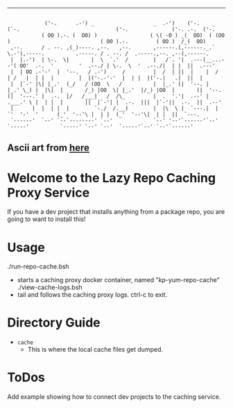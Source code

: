 --------------------------------------------------------------------------------
```

            ('-.      .-') _                   _  .-')    ('-.    _ (`-.                               ('-.              ('-. .-.  ('-.   
           ( OO ).-. (  OO) )                 ( \( -O ) _(  OO)  ( (OO  )                             ( OO ).-.         ( OO )  /_(  OO)  
 ,--.      / . --. ,(_)----. ,--.   ,--.       ,------.(,------._.`     \.-'),-----.          .-----. / . --. /  .-----.,--. ,--(,------.
 |  |.-')  | \-.  \|       |  \  `.'  /        |   /`. '|  .---(__...--'( OO'  .-.  '        '  .--./ | \-.  \  '  .--./|  | |  ||  .---'
 |  | OO .-'-'  |  '--.   / .-')     /         |  /  | ||  |    |  /  | /   |  | |  |        |  |('-.-'-'  |  | |  |('-.|   .|  ||  |     
 |  |`-' |\| |_.'  (_/   / (OO  \   /          |  |_.' (|  '--. |  |_.' \_) |  |\|  |       /_) |OO  \| |_.'  |/_) |OO  |       (|  '--.  
(|  '---.' |  .-.  |/   /___|   /  /\_         |  .  '.'|  .--' |  .___.' \ |  | |  |       ||  |`-'| |  .-.  |||  |`-'||  .-.  ||  .--'  
 |      |  |  | |  |        `-./  /.__)        |  |\  \ |  `---.|  |       `'  '-'  '      (_'  '--'\ |  | |  (_'  '--'\|  | |  ||  `---.
 `------'  `--' `--`--------' `--'             `--' '--'`------'`--'         `-----'          `-----' `--' `--'  `-----'`--' `--'`------'
```
Ascii art from [here](http://patorjk.com/software/taag/#p=display&f=Doom&t=KP%20Kickstart)  
--------------------------------------------------------------------------------

# Welcome to the Lazy Repo Caching Proxy Service
If you have a dev project that installs anything from a package repo,
you are going to want to install this!

# Usage
./run-repo-cache.bsh
* starts a caching proxy docker container, named "kp-yum-repo-cache"
./view-cache-logs.bsh
* tail and follows the caching proxy logs.  ctrl-c to exit.

# Directory Guide

* `cache`
  * This is where the local cache files get dumped.

# ToDos
Add example showing how to connect dev projects to the caching service.

